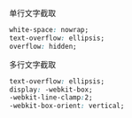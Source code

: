 单行文字截取

```css
white-space: nowrap;
text-overflow: ellipsis;
overflow: hidden;
```

多行文字截取

```css
text-overflow: ellipsis;
display: -webkit-box;
-webkit-line-clamp:2;
-webkit-box-orient: vertical;
```